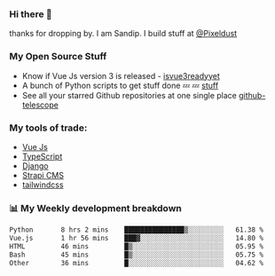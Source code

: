 ### Hi there 👋

thanks for dropping by.
I am Sandip. I build stuff at [@Pixeldust](github.com/pixeldust-in/)

###  **My Open Source Stuff**

 - Know if Vue Js version 3 is released -  [isvue3readyyet](https://github.com/sandiprb/isvue3readyyet)
 - A bunch of Python scripts to get stuff done 💤 💤 [stuff](https://github.com/sandiprb/stuff)
 - See all your starred Github repositories at one single place [github-telescope](https://github.com/sandiprb/github-telescope)



###  **My tools of trade:**
 - [Vue Js](https://github.com/vuejs/vue/)
 - [TypeScript](https://github.com/microsoft/TypeScript)
 - [Django](github.com/django/django)
 - [Strapi CMS](github.com/strapi/strapi)
 - [tailwindcss](https://github.com/tailwindlabs/tailwindcss)


###  📊 **My Weekly development breakdown**
<!--START_SECTION:waka-->

```txt
Python       8 hrs 2 mins    ███████████████▒░░░░░░░░░   61.38 %
Vue.js       1 hr 56 mins    ███▓░░░░░░░░░░░░░░░░░░░░░   14.80 %
HTML         46 mins         █▒░░░░░░░░░░░░░░░░░░░░░░░   05.95 %
Bash         45 mins         █▒░░░░░░░░░░░░░░░░░░░░░░░   05.75 %
Other        36 mins         █░░░░░░░░░░░░░░░░░░░░░░░░   04.62 %
```

<!--END_SECTION:waka-->
